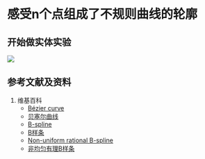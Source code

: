 # 感受n个点组成了不规则曲线的轮廓

## 开始做实体实验

![](/images函数与解析几何/在2维坐标纸上感受n个点组成了任意形状的轮廓/感受n个点组成了不规则曲线的轮廓/1a1.jpg)

## 参考文献及资料

1. 维基百科
	- [Bézier curve](https://en.wikipedia.org/wiki/B%C3%A9zier_curve) 
	- [贝塞尔曲线](https://zh.wikipedia.org/wiki/%E8%B2%9D%E8%8C%B2%E6%9B%B2%E7%B7%9A) 
	- [B-spline](https://en.wikipedia.org/wiki/B-spline) 
	- [B样条](https://zh.wikipedia.org/wiki/B%E6%A0%B7%E6%9D%A1) 
	- [Non-uniform rational B-spline](https://en.wikipedia.org/wiki/Non-uniform_rational_B-spline) 
	- [非均匀有理B样条](https://zh.wikipedia.org/wiki/%E9%9D%9E%E5%9D%87%E5%8C%80%E6%9C%89%E7%90%86B%E6%A0%B7%E6%9D%A1) 


